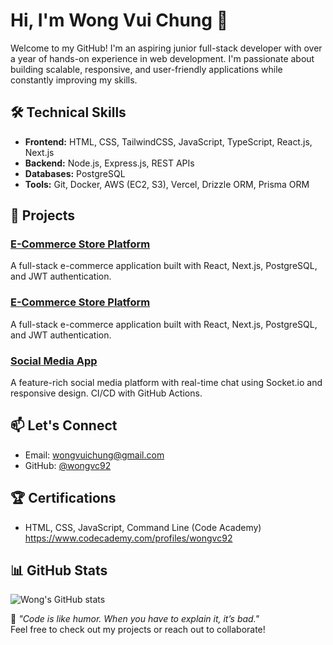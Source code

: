 # Hi, I'm Wong Vui Chung 👋
Welcome to my GitHub! I'm an aspiring junior full-stack developer with over a year of hands-on experience in web development. I'm passionate about building scalable, responsive, and user-friendly applications while constantly improving my skills.

## 🛠 Technical Skills
- **Frontend:** HTML, CSS, TailwindCSS, JavaScript, TypeScript, React.js, Next.js
- **Backend:** Node.js, Express.js, REST APIs
- **Databases:** PostgreSQL
- **Tools:** Git, Docker, AWS (EC2, S3), Vercel, Drizzle ORM, Prisma ORM

## 🚀 Projects

### [E-Commerce Store Platform](https://github.com/wongvc92/nextjs-ecom-store)
A full-stack e-commerce application built with React, Next.js, PostgreSQL, and JWT authentication.

### [E-Commerce Store Platform](https://github.com/wongvc92/nextjs-ecom-admin)
A full-stack e-commerce application built with React, Next.js, PostgreSQL, and JWT authentication.

### [Social Media App](https://github.com/wongvc92/onlyfriends)
A feature-rich social media platform with real-time chat using Socket.io and responsive design. CI/CD with GitHub Actions.

## 📫 Let's Connect
- Email: [wongvuichung@gmail.com](mailto:wongvuichung@gmail.com)
- GitHub: [@wongvc92](https://github.com/wongvc92)

## 🏆 Certifications
- HTML, CSS, JavaScript, Command Line (Code Academy)
  https://www.codecademy.com/profiles/wongvc92

## 📊 GitHub Stats
![Wong's GitHub stats](https://github-readme-stats.vercel.app/api?username=wongvc92&show_icons=true&theme=radical)

🌟 _"Code is like humor. When you have to explain it, it’s bad."_  
Feel free to check out my projects or reach out to collaborate!
